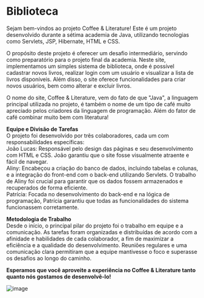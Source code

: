 # Biblioteca

Sejam bem-vindos ao projeto Coffee & Literature! Este é um projeto desenvolvido durante a sétima academia de Java, utilizando tecnologias como Servlets, JSP, Hibernate, HTML e CSS.
            
O propósito deste projeto é oferecer um desafio intermediário, servindo como preparatório para o projeto final da academia. Neste site, implementamos um simples sistema de biblioteca, onde é possível cadastrar novos livros, realizar login com um usuário e visualizar a lista de livros disponíveis. Além disso, o site oferece funcionalidades para criar novos usuários, bem como alterar e excluir livros.
            
O nome do site, Coffee & Literature, vem do fato de que "Java", a linguagem principal utilizada no projeto, é também o nome de um tipo de café muito apreciado pelos criadores da linguagem de programação. Além do fator de café combinar muito bem com literatura!
            
<b>Equipe e Divisão de Tarefas</b> <br>
O projeto foi desenvolvido por três colaboradores, cada um com responsabilidades específicas:           
João Lucas: Responsável pelo design das páginas e seu desenvolvimento com HTML e CSS. João garantiu que o site fosse visualmente atraente e fácil de navegar.<br>
Aliny: Encabeçou a criação do banco de dados, incluindo tabelas e colunas, e a integração do front-end com o back-end utilizando Servlets. O trabalho de Aliny foi crucial para garantir que os dados fossem armazenados e recuperados de forma eficiente.<br>
Patrícia: Focada no desenvolvimento do back-end e na lógica de programação, Patrícia garantiu que todas as funcionalidades do sistema funcionassem corretamente.

<b>Metodologia de Trabalho</b> <br>
Desde o início, o principal pilar do projeto foi o trabalho em equipe e a comunicação. As tarefas foram organizadas e distribuídas de acordo com a afinidade e habilidades de cada colaborador, a fim de maximizar a eficiência e a qualidade do desenvolvimento. Reuniões regulares e uma comunicação clara permitiram que a equipe mantivesse o foco e superasse os desafios ao longo do caminho.
            
<b>Esperamos que você aproveite a experiência no Coffee & Literature tanto quanto nós gostamos de desenvolvê-lo!</b>

![image](https://github.com/user-attachments/assets/83d817ba-dc2b-4c10-829c-06145582099a)

